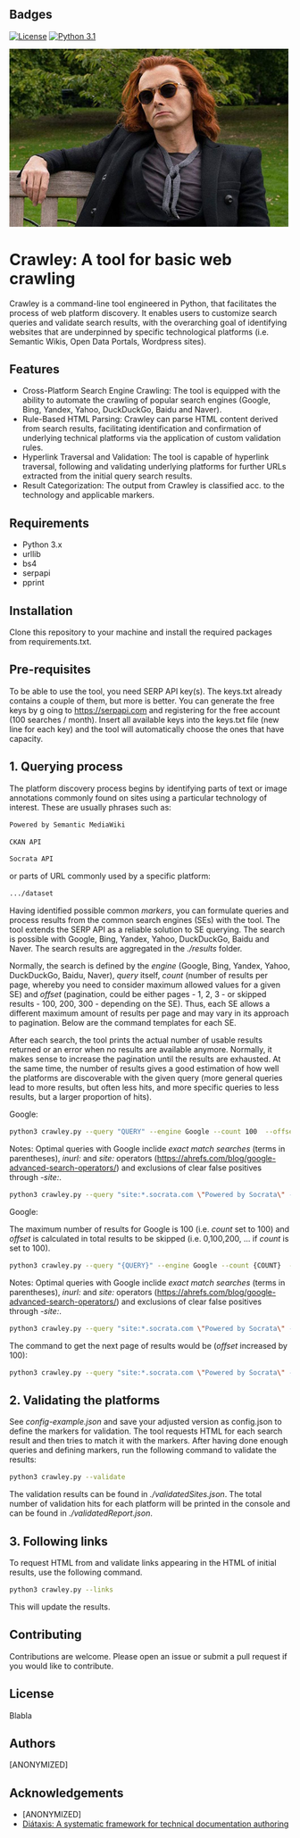 ## Badges

[![License](https://img.shields.io/badge/License-CC%20BY%204.0-lightgrey.svg)](http://creativecommons.org/licenses/by/4.0/) [![Python 3.1](https://img.shields.io/badge/python-3.1-blue.svg)](https://www.python.org/downloads/release/python-300/)

<img src="crawley-lite.jpg" width="500">

# Crawley: A tool for basic web crawling

Crawley is a command-line tool engineered in Python, that facilitates the process of web platform discovery. It enables users to customize search queries and validate search results, with the overarching goal of identifying websites that are underpinned by specific technological platforms (i.e. Semantic Wikis, Open Data Portals, Wordpress sites). 

## Features

- Cross-Platform Search Engine Crawling: The tool is equipped with the ability to automate the crawling of popular search engines (Google, Bing, Yandex, Yahoo, DuckDuckGo, Baidu and Naver). 
- Rule-Based HTML Parsing: Crawley can parse HTML content derived from search results, facilitating identification and confirmation of underlying technical platforms via the application of custom validation rules.
- Hyperlink Traversal and Validation: The tool is capable of hyperlink traversal, following and validating underlying platforms for further URLs extracted from the initial query search results.
- Result Categorization: The output from Crawley is classified acc. to the technology and applicable markers. 

## Requirements

- Python 3.x
- urllib
- bs4
- serpapi
- pprint

## Installation

Clone this repository to your machine and install the required packages from requirements.txt.

## Pre-requisites

To be able to use the tool, you need SERP API key(s). The keys.txt already contains a couple of them, but more is better. You can generate the free keys by g oing to https://serpapi.com and registering for the free account (100 searches / month). Insert all available keys into the keys.txt file (new line for each key) and the tool will automatically choose the ones that have capacity.

## 1. Querying process

The platform discovery process begins by identifying parts of text or image annotations commonly found on sites using a particular technology of interest. These are usually phrases such as:

```bash
Powered by Semantic MediaWiki
```
```bash
CKAN API
```
```bash
Socrata API
```
or parts of URL commonly used by a specific platform:

```bash
.../dataset
```

Having identified possible common _markers_, you can formulate queries and process results from the common search engines (SEs) with the tool. The tool extends the SERP API as a reliable solution to SE querying. The search is possible with Google, Bing, Yandex, Yahoo, DuckDuckGo, Baidu and Naver. The search results are aggregated in the _./results_ folder. 

Normally, the search is defined by the _engine_ (Google, Bing, Yandex, Yahoo, DuckDuckGo, Baidu, Naver), _query_ itself, _count_ (number of results per page, whereby you need to consider maximum allowed values for a given SE) and _offset_ (pagination, could be either pages - 1, 2, 3 - or skipped results - 100, 200, 300 - depending on the SE). Thus, each SE allows a different maximum amount of results per page and may vary in its approach to pagination. Below are the command templates for each SE.

After each search, the tool prints the actual number of usable results returned or an error when no results are available anymore. Normally, it makes sense to increase the pagination until the results are exhausted. At the same time, the number of results gives a good estimation of how well the platforms are discoverable with the given query (more general queries lead to more results, but often less hits, and more specific queries to less results, but a larger proportion of hits).

Google:
```bash
python3 crawley.py --query "QUERY" --engine Google --count 100  --offset 100
```
Notes: Optimal queries with Google inclide _exact match searches_ (terms in parentheses), _inurl:_ and _site:_ operators (https://ahrefs.com/blog/google-advanced-search-operators/) and exclusions of clear false positives through _-site:_. 

```bash
python3 crawley.py --query "site:*.socrata.com \"Powered by Socrata\" -site:socrata.com" --engine Google --count 100  --offset 0
```

Google:

The maximum number of results for Google is 100 (i.e. _count_ set to 100) and _offset_ is calculated in total results to be skipped (i.e. 0,100,200, ... if _count_ is set to 100).

```bash
python3 crawley.py --query "{QUERY}" --engine Google --count {COUNT}  --offset {OFFSET}
```
Notes: Optimal queries with Google inclide _exact match searches_ (terms in parentheses), _inurl:_ and _site:_ operators (https://ahrefs.com/blog/google-advanced-search-operators/) and exclusions of clear false positives through _-site:_. 

```bash
python3 crawley.py --query "site:*.socrata.com \"Powered by Socrata\" -site:socrata.com" --engine Google --count 100  --offset 0
```

The command to get the next page of results would be (_offset_ increased by 100):

```bash
python3 crawley.py --query "site:*.socrata.com \"Powered by Socrata\" -site:socrata.com" --engine Google --count 100  --offset 100
```

## 2. Validating the platforms

See _config-example.json_ and save your adjusted version as config.json to define the markers for validation. The tool requests HTML for each search result and then tries to match it with the markers. After having done enough queries and defining markers, run the following command to validate the results:

```bash
python3 crawley.py --validate
```

The validation results can be found in _./validatedSites.json_. The total number of validation hits for each platform will be printed in the console and can be found in  _./validatedReport.json_.

## 3. Following links

To request HTML from and validate links appearing in the HTML of initial results, use the following command.

```bash
python3 crawley.py --links
```

This will update the results.

## Contributing

Contributions are welcome. Please open an issue or submit a pull request if you would like to contribute.

## License

Blabla


## Authors

[ANONYMIZED]

## Acknowledgements
- [ANONYMIZED]
- [Diátaxis: A systematic framework for technical documentation authoring](https://diataxis.fr)
